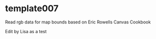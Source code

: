 template007
===========

Read rgb data for map bounds based on Eric Rowells Canvas Cookbook


Edit by Lisa as a test
